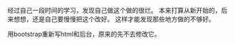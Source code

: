 经过自己一段时间的学习，发现自己做这个做的很烂。
本来打算从新开始的，后来想想，还是自己要慢慢把这个改好。
这样才能发现那些地方做的不够好。

用bootstrap重新写html和后台，原来的先不去修改它。

